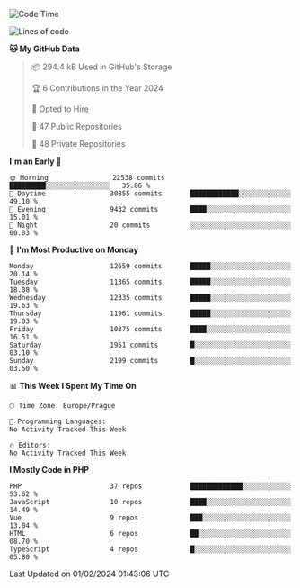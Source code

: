 <!--START_SECTION:waka-->
![Code Time](http://img.shields.io/badge/Code%20Time-1%2C583%20hrs%2058%20mins-blue)

![Lines of code](https://img.shields.io/badge/From%20Hello%20World%20I%27ve%20Written-19.8%20million%20lines%20of%20code-blue)

**🐱 My GitHub Data** 

> 📦 294.4 kB Used in GitHub's Storage 
 > 
> 🏆 6 Contributions in the Year 2024
 > 
> 💼 Opted to Hire
 > 
> 📜 47 Public Repositories 
 > 
> 🔑 48 Private Repositories 
 > 
**I'm an Early 🐤** 

```text
🌞 Morning                22538 commits       █████████░░░░░░░░░░░░░░░░   35.86 % 
🌆 Daytime                30855 commits       ████████████░░░░░░░░░░░░░   49.10 % 
🌃 Evening                9432 commits        ████░░░░░░░░░░░░░░░░░░░░░   15.01 % 
🌙 Night                  20 commits          ░░░░░░░░░░░░░░░░░░░░░░░░░   00.03 % 
```
📅 **I'm Most Productive on Monday** 

```text
Monday                   12659 commits       █████░░░░░░░░░░░░░░░░░░░░   20.14 % 
Tuesday                  11365 commits       █████░░░░░░░░░░░░░░░░░░░░   18.08 % 
Wednesday                12335 commits       █████░░░░░░░░░░░░░░░░░░░░   19.63 % 
Thursday                 11961 commits       █████░░░░░░░░░░░░░░░░░░░░   19.03 % 
Friday                   10375 commits       ████░░░░░░░░░░░░░░░░░░░░░   16.51 % 
Saturday                 1951 commits        █░░░░░░░░░░░░░░░░░░░░░░░░   03.10 % 
Sunday                   2199 commits        █░░░░░░░░░░░░░░░░░░░░░░░░   03.50 % 
```


📊 **This Week I Spent My Time On** 

```text
🕑︎ Time Zone: Europe/Prague

💬 Programming Languages: 
No Activity Tracked This Week

🔥 Editors: 
No Activity Tracked This Week
```

**I Mostly Code in PHP** 

```text
PHP                      37 repos            █████████████░░░░░░░░░░░░   53.62 % 
JavaScript               10 repos            ████░░░░░░░░░░░░░░░░░░░░░   14.49 % 
Vue                      9 repos             ███░░░░░░░░░░░░░░░░░░░░░░   13.04 % 
HTML                     6 repos             ██░░░░░░░░░░░░░░░░░░░░░░░   08.70 % 
TypeScript               4 repos             █░░░░░░░░░░░░░░░░░░░░░░░░   05.80 % 
```




 Last Updated on 01/02/2024 01:43:06 UTC
<!--END_SECTION:waka-->
<!--
**AlexKratky/AlexKratky** is a ✨ _special_ ✨ repository because its `README.md` (this file) appears on your GitHub profile.

Here are some ideas to get you started:

- 🔭 I’m currently working on ...
- 🌱 I’m currently learning ...
- 👯 I’m looking to collaborate on ...
- 🤔 I’m looking for help with ...
- 💬 Ask me about ...
- 📫 How to reach me: ...
- 😄 Pronouns: ...
- ⚡ Fun fact: ...
-->
